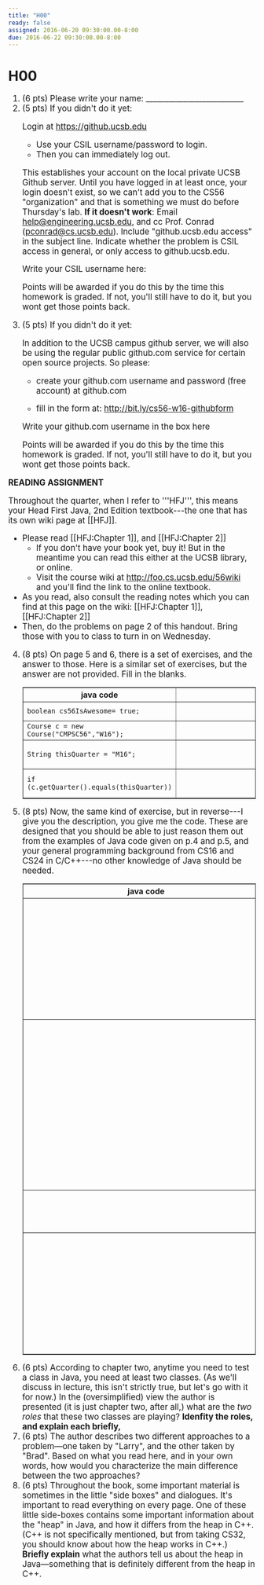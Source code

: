 ```yaml
---
title: "H00"
ready: false
assigned: 2016-06-20 09:30:00.00-8:00
due: 2016-06-22 09:30:00.00-8:00
---
```


# H00


<div style="font-size:120%">

<ol>

<li> (6 pts) Please write your name: __________________________


<li> (5 pts)  If you didn't do it yet: 

Login at https://github.ucsb.edu

* Use your CSIL username/password to login.
* Then you can immediately log out.

This establishes your account on the local private UCSB Github server.    Until you have logged in at least once, your login doesn't exist, so we can't add you to the CS56 "organization"&nbsp;and that is something we must do before Thursday's lab.       <b>If it doesn't work</b>: Email help@engineering.ucsb.edu, and cc Prof. Conrad (pconrad@cs.ucsb.edu).  Include "github.ucsb.edu access" in the subject line.     Indicate whether the problem is CSIL access in general, or only access to github.ucsb.edu.

Write your CSIL username here:

Points will be awarded if you do this by the time this homework is graded.  If not, you'll still have to do it, but you wont get those points back.

</li>

<li> (5 pts) If you didn't do it yet:

In addition to the UCSB campus github server, we will also be using the regular public github.com service for certain open source projects.   So please:


* create your github.com username and password (free account) at github.com

* fill in the form at: http://bit.ly/cs56-w16-githubform

Write your github.com username in the box here

Points will be awarded if you do this by the time this homework is graded.  If not, you'll still have to do it, but you wont get those points back.

</li>
</ol>

<b>READING ASSIGNMENT</b>

Throughout the quarter, when I refer to '''HFJ''', this means your Head First Java, 2nd Edition textbook---the one that has its own wiki page at [[HFJ]].

* Please read [[HFJ:Chapter 1]], and [[HFJ:Chapter 2]]
    * If you don't have your book yet, buy it!  But in the meantime you can read this either at the UCSB library, or online.
    * Visit the course wiki at http://foo.cs.ucsb.edu/56wiki and you'll find the link to the online textbook.   
* As you read, also consult the reading notes which you can find at this page on the wiki: [[HFJ:Chapter 1]], [[HFJ:Chapter 2]]
* Then, do the problems on page 2 of this handout.   Bring those with you to class to turn in on Wednesday.


<ol start="4">

<li> (8 pts) On page 5 and 6, there is a set of exercises, and the answer to those.  Here is a similar set of exercises, but the answer are not provided.  Fill in the blanks.

<table class="wikitable" border="1" width="100%">
<tr>
<th> java code</th>
<th> explanation</th>
</tr>
<tr>
<td> <code>boolean cs56IsAwesome= true;<code>   </td>
<td> <div style="height: 2em; width: 30em;">&nbsp;</div></td>
</tr>
<tr>
<td> <code>Course c = new Course("CMPSC56","W16");<code> </td>
<td> <div style="height: 2em; width: 30em;">&nbsp;</div></td>
</td>
</tr>
<tr>
<td> <code>String thisQuarter = "M16";<code></td>
<td> <div style="padding-top: 2em; padding-left: 30em;">&nbsp;</div></td>
<tr>
<td> <code>if (c.getQuarter().equals(thisQuarter))<code> </td>
<td> <div style="padding-top: 2em; padding-left: 30em;">&nbsp;</div></td>
</tr>
</table>

</li>

<li> (8 pts) Now, the same kind of exercise, but in reverse---I give you the description, you give me the code.    These are designed that you should be able to just reason them out from the examples of Java code given on p.4 and p.5, and your general programming background from CS16 and CS24 in C/C++---no other knowledge of Java should be needed.

<table class="wikitable" border="1" width="100%">
<tr>
<th> java code</th>
<th> explanation</th>
</tr>
<td> <div style="padding-top: 2em; padding-left: 30em;">&nbsp;</div></td>
<td> declare a variable that indicates whether this year is a leap year or not, and initialize it to say that it is not a leap year</td>
</tr>
<tr>
<td> <div style="padding-top: 2em; padding-left: 30em;">&nbsp;</div></td>
<td> declare a variable item of type MenuItem, and initialize it to a "Caesar Salad" that costs 8.95.   Assume those are the two parameters that the constructor takes. </td>
</tr>
<tr>
<td> <div style="padding-top: 2em; padding-left: 30em;">&nbsp;</div></td>
<td> declare a variable of type double called total</td>
</tr>
<tr>
<td> <div style="padding-top: 2em; padding-left: 30em;">&nbsp;</div></td>
<td> an assignment statement that calls the method getPrice on the variable item and adds the result into the variable total</td>
</td>
</table>
</li>

<li> (6 pts) According to chapter two, anytime you need to test a class in Java, you need at least two classes.  (As we'll discuss in lecture, this isn't strictly true, but let's go with it for now.)   In the (oversimplified) view the author is presented (it is just chapter two, after all,) what are the <em>two roles</em> that these two classes are playing? <b>Idenfity the roles, and explain each briefly,</b> 
</li>

<li> (6 pts) The author describes two different approaches to a problem&mdash;one taken by "Larry", and the other taken by "Brad".    Based on what you read here, and in your own words, how would you characterize the main difference between the two approaches?    
</li>

<li> (6 pts) Throughout the book, some important material is sometimes in the little "side boxes" and dialogues.  It's important to read everything on every page.   One of these little side-boxes contains some important information about the "heap" in Java, and how it differs from the heap in C++.   (C++ is not specifically mentioned, but from taking CS32, you should know about how the heap works in C++.)    <b>Briefly explain</b> what the authors tell us about the heap in Java&mdash;something that is definitely different from the heap in C++. 
</li>
</ol>


